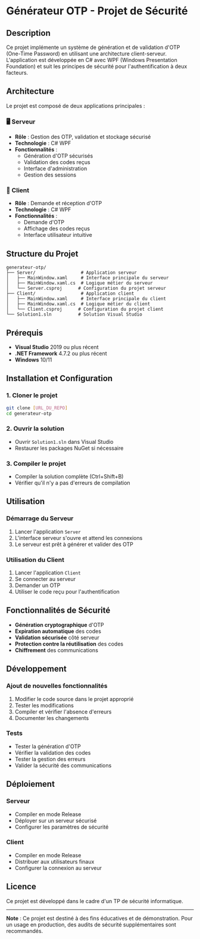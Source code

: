 # Générateur OTP - Projet de Sécurité

## Description

Ce projet implémente un système de génération et de validation d'OTP (One-Time Password) en utilisant une architecture client-serveur. L'application est développée en C# avec WPF (Windows Presentation Foundation) et suit les principes de sécurité pour l'authentification à deux facteurs.

## Architecture

Le projet est composé de deux applications principales :

### 🖥️ Serveur
- **Rôle** : Gestion des OTP, validation et stockage sécurisé
- **Technologie** : C# WPF
- **Fonctionnalités** :
  - Génération d'OTP sécurisés
  - Validation des codes reçus
  - Interface d'administration
  - Gestion des sessions

### 📱 Client
- **Rôle** : Demande et réception d'OTP
- **Technologie** : C# WPF
- **Fonctionnalités** :
  - Demande d'OTP
  - Affichage des codes reçus
  - Interface utilisateur intuitive

## Structure du Projet

```
generateur-otp/
├── Server/                 # Application serveur
│   ├── MainWindow.xaml     # Interface principale du serveur
│   ├── MainWindow.xaml.cs  # Logique métier du serveur
│   └── Server.csproj      # Configuration du projet serveur
├── Client/                 # Application client
│   ├── MainWindow.xaml     # Interface principale du client
│   ├── MainWindow.xaml.cs  # Logique métier du client
│   └── Client.csproj      # Configuration du projet client
└── Solution1.sln          # Solution Visual Studio
```

## Prérequis

- **Visual Studio** 2019 ou plus récent
- **.NET Framework** 4.7.2 ou plus récent
- **Windows** 10/11

## Installation et Configuration

### 1. Cloner le projet
```bash
git clone [URL_DU_REPO]
cd generateur-otp
```

### 2. Ouvrir la solution
- Ouvrir `Solution1.sln` dans Visual Studio
- Restaurer les packages NuGet si nécessaire

### 3. Compiler le projet
- Compiler la solution complète (Ctrl+Shift+B)
- Vérifier qu'il n'y a pas d'erreurs de compilation

## Utilisation

### Démarrage du Serveur
1. Lancer l'application `Server`
2. L'interface serveur s'ouvre et attend les connexions
3. Le serveur est prêt à générer et valider des OTP

### Utilisation du Client
1. Lancer l'application `Client`
2. Se connecter au serveur
3. Demander un OTP
4. Utiliser le code reçu pour l'authentification

## Fonctionnalités de Sécurité

- **Génération cryptographique** d'OTP
- **Expiration automatique** des codes
- **Validation sécurisée** côté serveur
- **Protection contre la réutilisation** des codes
- **Chiffrement** des communications

## Développement

### Ajout de nouvelles fonctionnalités
1. Modifier le code source dans le projet approprié
2. Tester les modifications
3. Compiler et vérifier l'absence d'erreurs
4. Documenter les changements

### Tests
- Tester la génération d'OTP
- Vérifier la validation des codes
- Tester la gestion des erreurs
- Valider la sécurité des communications

## Déploiement

### Serveur
- Compiler en mode Release
- Déployer sur un serveur sécurisé
- Configurer les paramètres de sécurité

### Client
- Compiler en mode Release
- Distribuer aux utilisateurs finaux
- Configurer la connexion au serveur

## Licence

Ce projet est développé dans le cadre d'un TP de sécurité informatique.

---

**Note** : Ce projet est destiné à des fins éducatives et de démonstration. Pour un usage en production, des audits de sécurité supplémentaires sont recommandés.

